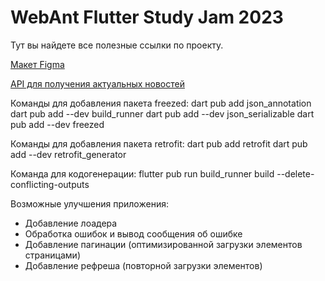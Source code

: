 # WebAnt Flutter Study Jam 2023

Тут вы найдете все полезные ссылки по проекту.

[Макет Figma](https://www.figma.com/file/4EiIlmS0PdOUSq5Wm2KLD0/News-App?type=design&node-id=1023%3A6915&mode=design&t=IFxOOnJJEZPPNcp1-1)

[API для получения актуальных новостей](https://api.spaceflightnewsapi.net/v4/docs/#/articles/articles_list)

Команды для добавления пакета freezed:
dart pub add json_annotation
dart pub add --dev build_runner
dart pub add --dev json_serializable
dart pub add --dev freezed

Команды для добавления пакета retrofit:
dart pub add retrofit
dart pub add --dev retrofit_generator

Команда для кодогенерации:
flutter pub run build_runner build --delete-conflicting-outputs

Возможные улучшения приложения:
+ Добавление лоадера
+ Обработка ошибок и вывод сообщения об ошибке
+ Добавление пагинации (оптимизированной загрузки элементов страницами)
+ Добавление рефреша (повторной загрузки элементов)